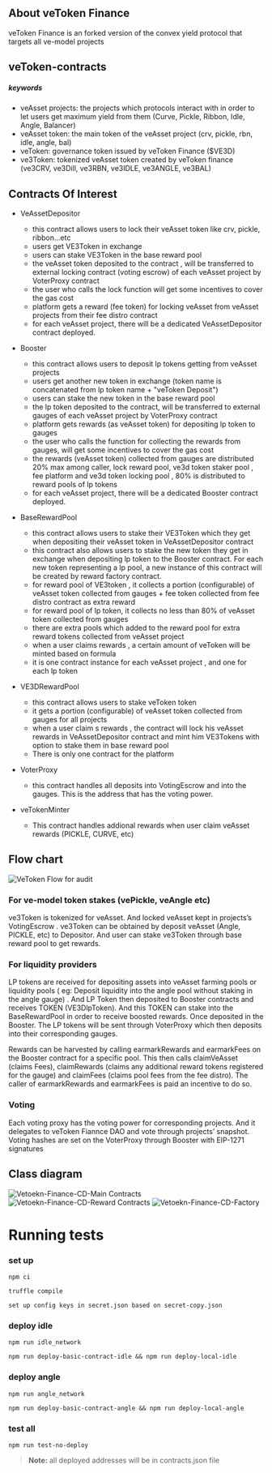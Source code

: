## About veToken Finance

veToken Finance is an forked version of the convex yield protocol that targets all ve-model projects

## veToken-contracts

##### keywords

- veAsset projects: the projects which protocols interact with in order to let users get maximum yield from them (Curve, Pickle, Ribbon, Idle, Angle, Balancer)
- veAsset token: the main token of the veAsset project (crv, pickle, rbn, idle, angle, bal)
- veToken: governance token issued by veToken Finance ($VE3D)
- ve3Token: tokenized veAsset token created by veToken finance (ve3CRV, ve3Dill, ve3RBN, ve3IDLE, ve3ANGLE, ve3BAL)

## Contracts Of Interest

- VeAssetDepositor
  - this contract allows users to lock their veAsset token like crv, pickle, ribbon...etc
  - users get VE3Token in exchange
  - users can stake VE3Token in the base reward pool
  - the veAsset token deposited to the contract , will be transferred to external locking contract (voting escrow) of each veAsset project by VoterProxy contract
  - the user who calls the lock function will get some incentives to cover the gas cost
  - platform gets a reward (fee token) for locking veAsset from veAsset projects from their fee distro contract
  - for each veAsset project, there will be a dedicated VeAssetDepositor contract deployed.
- Booster

  - this contract allows users to deposit lp tokens getting from veAsset projects
  - users get another new token in exchange (token name is concatenated from lp token name + "veToken Deposit")
  - users can stake the new token in the base reward pool
  - the lp token deposited to the contract, will be transferred to external gauges of each veAsset project by VoterProxy contract
  - platform gets rewards (as veAsset token) for depositing lp token to gauges
  - the user who calls the function for collecting the rewards from gauges, will get some incentives to cover the gas cost
  - the rewards (veAsset token) collected from gauges are distributed 20% max among caller, lock reward pool, ve3d token staker pool , fee platform and ve3d token locking pool , 80% is distributed to reward pools of lp tokens
  - for each veAsset project, there will be a dedicated Booster contract deployed.

- BaseRewardPool

  - this contract allows users to stake their VE3Token which they get when depositing their veAsset token in VeAssetDepositor contract
  - this contract also allows users to stake the new token they get in exchange when depositing lp token to the Booster contract. For each new token representing a lp pool, a new instance of this contract will be created by reward factory contract.
  - for reward pool of VE3token , it collects a portion (configurable) of veAsset token collected from gauges + fee token collected from fee distro contract as extra reward
  - for reward pool of lp token, it collects no less than 80% of veAsset token collected from gauges
  - there are extra pools which added to the reward pool for extra reward tokens collected from veAsset project
  - when a user claims rewards , a certain amount of veToken will be minted based on formula
  - it is one contract instance for each veAsset project , and one for each lp token

- VE3DRewardPool

  - this contract allows users to stake veToken token
  - it gets a portion (configurable) of veAsset token collected from gauges for all projects
  - when a user claim s rewards , the contract will lock his veAsset rewards in VeAssetDepositor contract and mint him VE3Tokens with option to stake them in base reward pool
  - There is only one contract for the platform

- VoterProxy

  - this contract handles all deposits into VotingEscrow and into the gauges. This is the address that has the voting power.

- veTokenMinter
  - This contract handles addional rewards when user claim veAsset rewards (PICKLE, CURVE, etc)

## Flow chart

![VeToken Flow for audit](https://user-images.githubusercontent.com/77819086/170293893-6ae4d27f-b21d-42a9-be16-6f2f610191d1.png)

### For ve-model token stakes (vePickle, veAngle etc)

ve3Token is tokenized for veAsset. And locked veAsset kept in projects’s VotingEscrow . ve3Token can be obtained by deposit veAsset (Angle, PICKLE, etc) to Depositor. And user can stake ve3Token through base reward pool to get rewards.

### For liquidity providers

LP tokens are received for depositing assets into veAsset farming pools or liquidity pools ( eg: Deposit liquidity into the angle pool without staking in the angle gauge) . And LP Token then deposited to Booster contracts and receives TOKEN (VE3DlpToken). And this TOKEN can stake into the BaseRewardPool in order to receive boosted rewards. Once deposited in the Booster. The LP tokens will be sent through VoterProxy which then deposits into their corresponding gauges.

Rewards can be harvested by calling earmarkRewards and earmarkFees on the Booster contract for a specific pool. This then calls claimVeAsset
(claims Fees), claimRewards (claims any additional reward tokens registered for the gauge) and claimFees (claims pool fees from the fee distro). The caller of earmarkRewards and earmarkFees is paid an incentive to do so.

### Voting

Each voting proxy has the voting power for corresponding projects. And it delegates to veToken Fiannce DAO and vote through projects’ snapshot. Voting hashes are set on the VoterProxy through Booster with EIP-1271 signatures

## Class diagram

![Vetoekn-Finance-CD-Main Contracts](https://user-images.githubusercontent.com/77819086/170214459-c6857ac3-1199-4872-b876-60a65fbd25be.svg)
![Vetoekn-Finance-CD-Reward Contracts](https://user-images.githubusercontent.com/77819086/170215780-a9e9b605-492a-4a04-8069-cea2413b2e98.svg)
![Vetoekn-Finance-CD-Factory](https://user-images.githubusercontent.com/77819086/170216085-2856ddd9-97ef-4e3b-9cca-994bd63e25e5.svg)

# Running tests

### set up

`npm ci`

`truffle compile`

`set up config keys in secret.json based on secret-copy.json`

### deploy idle

`npm run idle_network`

`npm run deploy-basic-contract-idle && npm run deploy-local-idle`

### deploy angle

`npm run angle_network`

`npm run deploy-basic-contract-angle && npm run deploy-local-angle`

### test all

`npm run test-no-deploy`

> **Note:** all deployed addresses will be in contracts.json file
